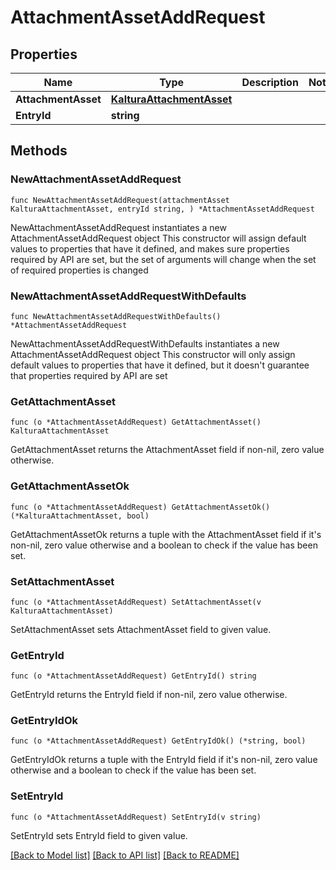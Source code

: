 # AttachmentAssetAddRequest

## Properties

Name | Type | Description | Notes
------------ | ------------- | ------------- | -------------
**AttachmentAsset** | [**KalturaAttachmentAsset**](KalturaAttachmentAsset.md) |  | 
**EntryId** | **string** |  | 

## Methods

### NewAttachmentAssetAddRequest

`func NewAttachmentAssetAddRequest(attachmentAsset KalturaAttachmentAsset, entryId string, ) *AttachmentAssetAddRequest`

NewAttachmentAssetAddRequest instantiates a new AttachmentAssetAddRequest object
This constructor will assign default values to properties that have it defined,
and makes sure properties required by API are set, but the set of arguments
will change when the set of required properties is changed

### NewAttachmentAssetAddRequestWithDefaults

`func NewAttachmentAssetAddRequestWithDefaults() *AttachmentAssetAddRequest`

NewAttachmentAssetAddRequestWithDefaults instantiates a new AttachmentAssetAddRequest object
This constructor will only assign default values to properties that have it defined,
but it doesn't guarantee that properties required by API are set

### GetAttachmentAsset

`func (o *AttachmentAssetAddRequest) GetAttachmentAsset() KalturaAttachmentAsset`

GetAttachmentAsset returns the AttachmentAsset field if non-nil, zero value otherwise.

### GetAttachmentAssetOk

`func (o *AttachmentAssetAddRequest) GetAttachmentAssetOk() (*KalturaAttachmentAsset, bool)`

GetAttachmentAssetOk returns a tuple with the AttachmentAsset field if it's non-nil, zero value otherwise
and a boolean to check if the value has been set.

### SetAttachmentAsset

`func (o *AttachmentAssetAddRequest) SetAttachmentAsset(v KalturaAttachmentAsset)`

SetAttachmentAsset sets AttachmentAsset field to given value.


### GetEntryId

`func (o *AttachmentAssetAddRequest) GetEntryId() string`

GetEntryId returns the EntryId field if non-nil, zero value otherwise.

### GetEntryIdOk

`func (o *AttachmentAssetAddRequest) GetEntryIdOk() (*string, bool)`

GetEntryIdOk returns a tuple with the EntryId field if it's non-nil, zero value otherwise
and a boolean to check if the value has been set.

### SetEntryId

`func (o *AttachmentAssetAddRequest) SetEntryId(v string)`

SetEntryId sets EntryId field to given value.



[[Back to Model list]](../README.md#documentation-for-models) [[Back to API list]](../README.md#documentation-for-api-endpoints) [[Back to README]](../README.md)


